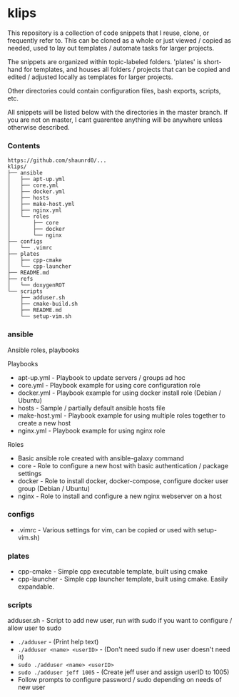 # klips

This repository is a collection of code snippets that I reuse, clone, or frequently refer to. This can be cloned as a whole or just viewed / copied as needed, used to lay out templates / automate tasks for larger projects.

The snippets are organized within topic-labeled folders. 'plates' is short-hand for templates, and houses all folders / projects that can be copied and edited / adjusted locally as templates for larger projects.

Other directories could contain configuration files, bash exports, scripts, etc.

All snippets will be listed below with the directories in the master branch. If you are not on master, I cant guarentee anything will be anywhere unless otherwise described.

### Contents

```
https://github.com/shaunrd0/...
klips/
├── ansible
│   ├── apt-up.yml
│   ├── core.yml
│   ├── docker.yml
│   ├── hosts
│   ├── make-host.yml
│   ├── nginx.yml
│   └── roles
│       ├── core
│       ├── docker
│       └── nginx
├── configs
│   └── .vimrc
├── plates
│   ├── cpp-cmake
│   └── cpp-launcher
├── README.md
├── refs
│   └── doxygenROT
└── scripts
    ├── adduser.sh
    ├── cmake-build.sh
    ├── README.md
    └── setup-vim.sh
```

### ansible

Ansible roles, playbooks

Playbooks
 - apt-up.yml - Playbook to update servers / groups ad hoc
 - core.yml  - Playbook example for using core configuration role
 - docker.yml - Playbook example for using docker install role (Debian / Ubuntu)
 - hosts - Sample / partially default ansible hosts file
 - make-host.yml - Playbook example for using multiple roles together to create a new host
 - nginx.yml - Playbook example for using nginx role 

Roles 
 - Basic ansible role created with ansible-galaxy command
 - core - Role to configure a new host with basic authentication / package settings
 - docker - Role to install docker, docker-compose, configure docker user group (Debian / Ubuntu)
 - nginx - Role to install and configure a new nginx webserver on a host 

### configs
 - .vimrc - Various settings for vim, can be copied or used with setup-vim.sh) 

### plates  
 - cpp-cmake - Simple cpp executable template, built using cmake
 - cpp-launcher - Simple cpp launcher template, built using cmake. Easily expandable.

### scripts
adduser.sh - Script to add new user, run with sudo if you want to configure / allow user to sudo
 - `./adduser` - (Print help text)
 - `./adduser <name> <userID>` - (Don't need sudo if new user doesn't need it)
 - `sudo ./adduser <name> <userID>`
 - `sudo ./adduser jeff 1005` - (Create jeff user and assign userID to 1005)
 - Follow prompts to configure password / sudo depending on needs of new user 
 
